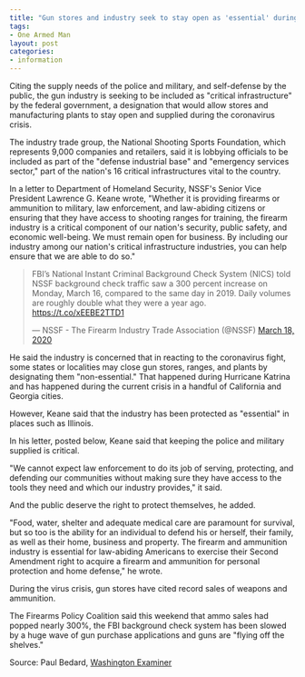 ```yaml
---
title: "Gun stores and industry seek to stay open as 'essential' during virus crisis"
tags:
- One Armed Man
layout: post
categories:
- information
---
```


Citing the supply needs of the police and military, and self-defense by the public, the gun industry is seeking to be included as "critical infrastructure" by the federal government, a designation that would allow stores and manufacturing plants to stay open and supplied during the coronavirus crisis.

The industry trade group, the National Shooting Sports Foundation, which represents 9,000 companies and retailers, said it is lobbying officials to be included as part of the "defense industrial base" and "emergency services sector," part of the nation's 16 critical infrastructures vital to the country.

In a letter to Department of Homeland Security, NSSF's Senior Vice President Lawrence G. Keane wrote, "Whether it is providing firearms or ammunition to military, law enforcement, and law-abiding citizens or ensuring that they have access to shooting ranges for training, the firearm industry is a critical component of our nation's security, public safety, and economic well-being. We must remain open for business. By including our industry among our nation's critical infrastructure industries, you can help ensure that we are able to do so."

<blockquote class="twitter-tweet"><p lang="en" dir="ltr">FBI’s National Instant Criminal Background Check System (NICS) told NSSF background check traffic saw a 300 percent increase on Monday, March 16, compared to the same day in 2019. Daily volumes are roughly double what they were a year ago. <a href="https://t.co/xEEBE2TTD1">https://t.co/xEEBE2TTD1</a></p>&mdash; NSSF - The Firearm Industry Trade Association (@NSSF) <a href="https://twitter.com/NSSF/status/1240360221962391561?ref_src=twsrc%5Etfw">March 18, 2020</a></blockquote> <script async src="https://platform.twitter.com/widgets.js" charset="utf-8"></script>

He said the industry is concerned that in reacting to the coronavirus fight, some states or localities may close gun stores, ranges, and plants by designating them "non-essential." That happened during Hurricane Katrina and has happened during the current crisis in a handful of California and Georgia cities.

However, Keane said that the industry has been protected as "essential" in places such as Illinois.

In his letter, posted below, Keane said that keeping the police and military supplied is critical.

"We cannot expect law enforcement to do its job of serving, protecting, and defending our communities without making sure they have access to the tools they need and which our industry provides," it said.

And the public deserve the right to protect themselves, he added.

"Food, water, shelter and adequate medical care are paramount for survival, but so too is the ability for an individual to defend his or herself, their family, as well as their home, business and property. The firearm and ammunition industry is essential for law-abiding Americans to exercise their Second Amendment right to acquire a firearm and ammunition for personal protection and home defense," he wrote.

During the virus crisis, gun stores have cited record sales of weapons and ammunition.

The Firearms Policy Coalition said this weekend that ammo sales had popped nearly 300%, the FBI background check system has been slowed by a huge wave of gun purchase applications and guns are "flying off the shelves."

Source: Paul Bedard, [Washington Examiner](https://www.washingtonexaminer.com/washington-secrets/gun-stores-industry-seek-to-stay-open-as-essential-during-virus-crisis)
